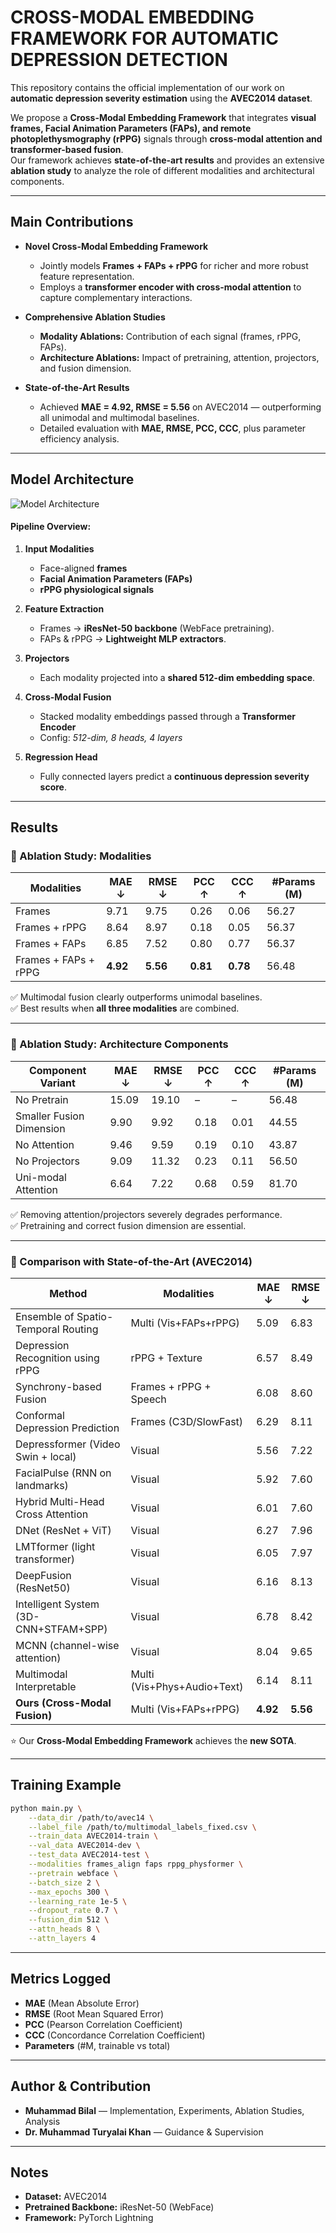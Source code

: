 # CROSS-MODAL EMBEDDING FRAMEWORK FOR AUTOMATIC DEPRESSION DETECTION

This repository contains the official implementation of our work on **automatic depression severity estimation** using the **AVEC2014 dataset**.  

We propose a **Cross-Modal Embedding Framework** that integrates **visual frames, Facial Animation Parameters (FAPs), and remote photoplethysmography (rPPG)** signals through **cross-modal attention and transformer-based fusion**.  
Our framework achieves **state-of-the-art results** and provides an extensive **ablation study** to analyze the role of different modalities and architectural components.

---
## Main Contributions
- **Novel Cross-Modal Embedding Framework**
  - Jointly models **Frames + FAPs + rPPG** for richer and more robust feature representation.  
  - Employs a **transformer encoder with cross-modal attention** to capture complementary interactions.  

- **Comprehensive Ablation Studies**
  - **Modality Ablations:** Contribution of each signal (frames, rPPG, FAPs).  
  - **Architecture Ablations:** Impact of pretraining, attention, projectors, and fusion dimension.  

- **State-of-the-Art Results**
  - Achieved **MAE = 4.92, RMSE = 5.56** on AVEC2014 — outperforming all unimodal and multimodal baselines.  
  - Detailed evaluation with **MAE, RMSE, PCC, CCC**, plus parameter efficiency analysis.  

---
## Model Architecture

![Model Architecture](figure.svg)
#### Pipeline Overview:
1. **Input Modalities**  
   - Face-aligned **frames**  
   - **Facial Animation Parameters (FAPs)**  
   - **rPPG physiological signals**  

2. **Feature Extraction**  
   - Frames → **iResNet-50 backbone** (WebFace pretraining).  
   - FAPs & rPPG → **Lightweight MLP extractors**.  

3. **Projectors**  
   - Each modality projected into a **shared 512-dim embedding space**.  

4. **Cross-Modal Fusion**  
   - Stacked modality embeddings passed through a **Transformer Encoder**  
   - Config: *512-dim, 8 heads, 4 layers*  

5. **Regression Head**  
   - Fully connected layers predict a **continuous depression severity score**.  

---
## Results

### 🔹 Ablation Study: Modalities
| Modalities              | MAE ↓ | RMSE ↓ | PCC ↑  | CCC ↑  | #Params (M) |
|--------------------------|-------|--------|--------|--------|-------------|
| Frames                  | 9.71  | 9.75   | 0.26   | 0.06   | 56.27       |
| Frames + rPPG           | 8.64  | 8.97   | 0.18   | 0.05   | 56.37       |
| Frames + FAPs           | 6.85  | 7.52   | 0.80   | 0.77   | 56.37       |
| Frames + FAPs + rPPG    | **4.92** | **5.56** | **0.81** | **0.78** | 56.48 |

✅ Multimodal fusion clearly outperforms unimodal baselines.  
✅ Best results when **all three modalities** are combined.  

---

### 🔹 Ablation Study: Architecture Components
| Component Variant         | MAE ↓ | RMSE ↓ | PCC ↑ | CCC ↑ | #Params (M) |
|---------------------------|-------|--------|-------|-------|-------------|
| No Pretrain               | 15.09 | 19.10  | –     | –     | 56.48       |
| Smaller Fusion Dimension  | 9.90  | 9.92   | 0.18  | 0.01  | 44.55       |
| No Attention              | 9.46  | 9.59   | 0.19  | 0.10  | 43.87       |
| No Projectors             | 9.09  | 11.32  | 0.23  | 0.11  | 56.50       |
| Uni-modal Attention       | 6.64  | 7.22   | 0.68  | 0.59  | 81.70       |

✅ Removing attention/projectors severely degrades performance.  
✅ Pretraining and correct fusion dimension are essential.  

---

### 🔹 Comparison with State-of-the-Art (AVEC2014)
| Method                                | Modalities                  | MAE ↓ | RMSE ↓ |
|---------------------------------------|-----------------------------|-------|--------|
| Ensemble of Spatio-Temporal Routing   | Multi (Vis+FAPs+rPPG)       | 5.09  | 6.83   |
| Depression Recognition using rPPG     | rPPG + Texture              | 6.57  | 8.49   |
| Synchrony-based Fusion                | Frames + rPPG + Speech      | 6.08  | 8.60   |
| Conformal Depression Prediction       | Frames (C3D/SlowFast)       | 6.29  | 8.11   |
| Depressformer (Video Swin + local)    | Visual                      | 5.56  | 7.22   |
| FacialPulse (RNN on landmarks)        | Visual                      | 5.92  | 7.60   |
| Hybrid Multi-Head Cross Attention     | Visual                      | 6.01  | 7.60   |
| DNet (ResNet + ViT)                   | Visual                      | 6.27  | 7.96   |
| LMTformer (light transformer)         | Visual                      | 6.05  | 7.97   |
| DeepFusion (ResNet50)                 | Visual                      | 6.16  | 8.13   |
| Intelligent System (3D-CNN+STFAM+SPP) | Visual                      | 6.78  | 8.42   |
| MCNN (channel-wise attention)         | Visual                      | 8.04  | 9.65   |
| Multimodal Interpretable              | Multi (Vis+Phys+Audio+Text) | 6.14  | 8.11   |
| **Ours (Cross-Modal Fusion)**         | Multi (Vis+FAPs+rPPG)       | **4.92** | **5.56** |

⭐ Our **Cross-Modal Embedding Framework** achieves the **new SOTA**.  

---
## Training Example
```bash
python main.py \
	--data_dir /path/to/avec14 \
	--label_file /path/to/multimodal_labels_fixed.csv \
	--train_data AVEC2014-train \
	--val_data AVEC2014-dev \
	--test_data AVEC2014-test \
	--modalities frames_align faps rppg_physformer \
	--pretrain webface \
	--batch_size 2 \
	--max_epochs 300 \
	--learning_rate 1e-5 \
	--dropout_rate 0.7 \
	--fusion_dim 512 \
	--attn_heads 8 \
	--attn_layers 4

```

---
## Metrics Logged
- **MAE** (Mean Absolute Error)  
- **RMSE** (Root Mean Squared Error)  
- **PCC** (Pearson Correlation Coefficient)  
- **CCC** (Concordance Correlation Coefficient)  
- **Parameters** (#M, trainable vs total)  

---
## Author & Contribution
- **Muhammad Bilal** — Implementation, Experiments, Ablation Studies, Analysis  
- **Dr. Muhammad Turyalai Khan** — Guidance & Supervision  

---
## Notes
- **Dataset:** AVEC2014  
- **Pretrained Backbone:** iResNet-50 (WebFace)  
- **Framework:** PyTorch Lightning  

